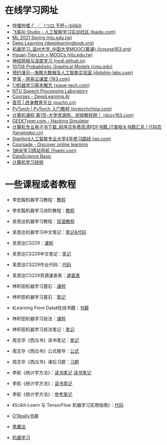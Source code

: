 # 在线学习网址

- [哔哩哔哩 (゜-゜)つロ 干杯~-bilibili](https://www.bilibili.com/)
- [飞桨AI Studio - 人工智能学习实训社区 (baidu.com)](https://aistudio.baidu.com/aistudio/education/dashboard)
- [ML 2021 Spring (ntu.edu.tw)](https://speech.ee.ntu.edu.tw/~hylee/ml/2021-spring.php)
- [Deep Learning (deeplearningbook.org)](https://www.deeplearningbook.org/)
- [机器学习_温州大学_中国大学MOOC(慕课) (icourse163.org)](https://www.icourse163.org/course/WZU-1464096179?from=searchPage)
- [Hsuan-Tien Lin > MOOCs (ntu.edu.tw)](https://www.csie.ntu.edu.tw/~htlin/mooc/)
- [神经网络与深度学习 (nndl.github.io)](https://nndl.github.io/)
- [10708 Probabilistic Graphical Models (cmu.edu)](http://www.cs.cmu.edu/~epxing/Class/10708/)
- [预约演示--海豚大数据及人工智能实验室 (dolphin-labs.com)](https://www.dolphin-labs.com/appointment.html)
- [登录 - 网易云课堂 (163.com)](https://study.163.com/member/login.htm?returnUrl=aHR0cHM6Ly9zdHVkeS4xNjMuY29tL215#/smarts)
- [1.1机器学习基本概念 (xiaoe-tech.com)](https://app6ca5octe2206.pc.xiaoe-tech.com/p/t_pc/course_pc_detail/video/v_604f09e2e4b07f4194ffcc86?product_id=p_6049e1c6e4b05a6195befd56&type=6)
- [NTU Speech Processing Laboratory](http://speech.ee.ntu.edu.tw/)
- [Courses - DeepLearning.AI](https://www.deeplearning.ai/courses/)
- [首页 | 终身教育平台 (ouchn.cn)](http://le.ouchn.cn/home#/home)
- [PyTorch | PyTorch 入门教程 (pytorchchina.com)](https://pytorchchina.com/)
- [计算机课程 第1页-大学资源网，视频教程网！ (dxzy163.com)](https://www.dxzy163.com/list/index82.html)
- [GEEKTyper.com - Hacking Simulator](https://geektyper.com/)
- [计算机专业电子书下载_程序员免费高清PDF书籍_IT类相关书籍汇总 | IT码农 (tanqingbo.cn)](https://tanqingbo.cn/CSBook001/)
- [Stanford人工智能专业大学4年修习路线 (qq.com)](https://mp.weixin.qq.com/s/MdOztCMZnX4eQxcIvMYD3A)
- [Coursade - Discover online learning](https://coursade.com/)
- [1纳米学习网站导航 (1nami.com)](http://1nami.com/)
- [DataScience Basic](https://github.com/QinHsiu/DataScience_Basic)
- [计算机学习视频](https://mp.weixin.qq.com/s/KfRfKRmtUfphsYElre12gA)

# 一些课程或者教程

- 李宏毅机器学习教程：[教程](https://aistudio.baidu.com/aistudio/education/group/info/1978)

- 李宏毅机器学习进阶教程：[教程](https://aistudio.baidu.com/aistudio/education/group/info/1979)

- 吴恩达机器学习教程：[双语教程](https://www.bilibili.com/video/BV164411S78V)

- 吴恩达机器学习中文笔记：[笔记&代码](https://github.com/fengdu78/Coursera-ML-AndrewNg-Notes)

- 吴恩达CS229：[课程](https://www.bilibili.com/video/BV1iK411W7p9?from=search&seid=14090128442942491780)

- 吴恩达CS229中文笔记：[笔记](https://kivy-cn.github.io/Stanford-CS-229-CN/#/)

- 吴恩达CS229作业代码：[代码](https://github.com/Sierkinhane/CS229-ML-Implements)

- 吴恩达CS229资源速查表：[速查表](https://github.com/QinHsiu/stanford-cs-229-machine-learning)

- 林轩田机器学习基石：[课程](https://www.bilibili.com/video/BV1Cx411i7op?from=search&seid=15572856180094825579)

- 林轩田机器学习基石：[笔记](https://redstonewill.com/category/ai-notes/lin-ml-foundations/)

- 《Learning From Data》在线书籍：[书籍](http://amlbook.com/)

- 林轩田机器学习技法：[课程](https://www.bilibili.com/video/av36760800)

- 林轩田机器学习技法笔记：[笔记](https://redstonewill.com/category/ai-notes/lin-ml-techniques/)

- 周志华《西瓜书》读书笔记：[笔记](https://www.cnblogs.com/limitlessun/p/8505647.html#_label0)

- 周志华《西瓜书》公式推导：[公式](https://datawhalechina.github.io/pumpkin-book/#/)

- 周志华《西瓜书》课后习题：[习题](https://zhuanlan.zhihu.com/c_1013850291887845376)

- 李航《统计学方法》：[读书笔记](https://www.cnblogs.com/limitlessun/p/8611103.html) [读书笔记](https://mp.weixin.qq.com/s/X64rEXYAPkLNABjyoGpqpw)

- 李航《统计学方法》：[读书笔记](https://github.com/SmirkCao/Lihang)

- 李航《统计学方法》：[参考笔记](https://zhuanlan.zhihu.com/p/36378498)

- 《Scikit-Learn 与 TensorFlow 机器学习实用指南》：[代码](https://github.com/QinHsiu/handson-ml)

- [O'Really书单](https://github.com/cosmicpython/book)

- [黑魔法](https://github.com/iswbm/magic-python)

- [机器学习](https://github.com/rasbt/python-machine-learning-book-3rd-edition)

  

